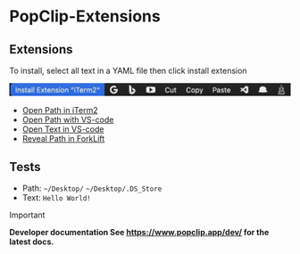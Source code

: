 # PopClip-Extensions

## Extensions
To install, select all text in a YAML file then click install extension

![Installation](img/install.jpg)

* [Open Path in iTerm2](./Open-path-in-iTerm2.yaml)
* [Open Path with VS-code](./Open-path-with-VS-Code.yaml)
* [Open Text in VS-code](./Open-text-in-VS-code.yaml)
* [Reveal Path in ForkLift](./Reveal-path-in-Forklift.yaml)

## Tests
* Path: `~/Desktop/` `~/Desktop/.DS_Store`
* Text: `Hello World!`
> [!IMPORTANT]
> **Developer documentation See <https://www.popclip.app/dev/> for the latest docs.**